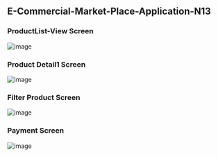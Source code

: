 ## E-Commercial-Market-Place-Application-N13

### ProductList-View Screen
![image](https://github.com/user-attachments/assets/71cba611-f0bf-40e2-9dc7-cb7e5c268f8c)

### Product Detail1 Screen
![image](https://github.com/user-attachments/assets/ab0f786c-2aed-4d16-887e-6150a9c01424)

### Filter Product Screen
![image](https://github.com/user-attachments/assets/e4973ddb-a1a3-4111-a2c2-db51af43bc17)

### Payment Screen
![image](https://github.com/user-attachments/assets/dcdfcb3f-aa70-44eb-8ff3-06fcbeb4b2a4)
